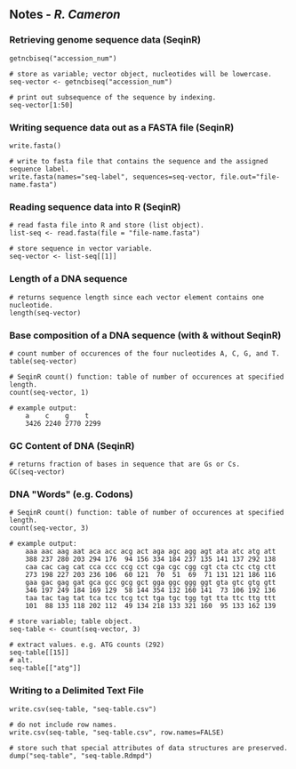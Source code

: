 
## Notes - _R. Cameron_

### Retrieving genome sequence data (SeqinR)

	getncbiseq("accession_num")

	# store as variable; vector object, nucleotides will be lowercase.
	seq-vector <- getncbiseq("accession_num")

	# print out subsequence of the sequence by indexing.
	seq-vector[1:50]

### Writing sequence data out as a FASTA file (SeqinR)

	write.fasta()

	# write to fasta file that contains the sequence and the assigned sequence label.
	write.fasta(names="seq-label", sequences=seq-vector, file.out="file-name.fasta")

### Reading sequence data into R (SeqinR)

	# read fasta file into R and store (list object).
	list-seq <- read.fasta(file = "file-name.fasta")

	# store sequence in vector variable.
	seq-vector <- list-seq[[1]]

### Length of a DNA sequence

	# returns sequence length since each vector element contains one nucleotide.
	length(seq-vector)

### Base composition of a DNA sequence (with & without SeqinR)

	# count number of occurences of the four nucleotides A, C, G, and T.
	table(seq-vector)

	# SeqinR count() function: table of number of occurences at specified length.
	count(seq-vector, 1)

	# example output:
		a    c    g    t
		3426 2240 2770 2299

### GC Content of DNA (SeqinR)

	# returns fraction of bases in sequence that are Gs or Cs.
	GC(seq-vector)

### DNA "Words" (e.g. Codons)

	# SeqinR count() function: table of number of occurences at specified length.
	count(seq-vector, 3)
	
	# example output:
		aaa aac aag aat aca acc acg act aga agc agg agt ata atc atg att 
		388 237 280 203 294 176  94 156 334 184 237 135 141 137 292 138 
		caa cac cag cat cca ccc ccg cct cga cgc cgg cgt cta ctc ctg ctt 
		273 198 227 203 236 106  60 121  70  51  69  71 131 121 186 116 
		gaa gac gag gat gca gcc gcg gct gga ggc ggg ggt gta gtc gtg gtt 
		346 197 249 184 169 129  58 144 354 132 160 141  73 106 192 136 
		taa tac tag tat tca tcc tcg tct tga tgc tgg tgt tta ttc ttg ttt 
		101  88 133 118 202 112  49 134 218 133 321 160  95 133 162 139 

	# store variable; table object.
	seq-table <- count(seq-vector, 3)

	# extract values. e.g. ATG counts (292)
	seq-table[[15]]
	# alt.
	seq-table[["atg"]]
	
### Writing to a Delimited Text File

	write.csv(seq-table, "seq-table.csv")

	# do not include row names.
	write.csv(seq-table, "seq-table.csv", row.names=FALSE)

	# store such that special attributes of data structures are preserved.
	dump("seq-table", "seq-table.Rdmpd")

